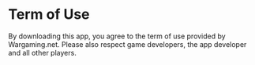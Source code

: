 # Term of Use
By downloading this app, you agree to the term of use provided by Wargaming.net. Please also respect game developers, the app developer and all other players.
